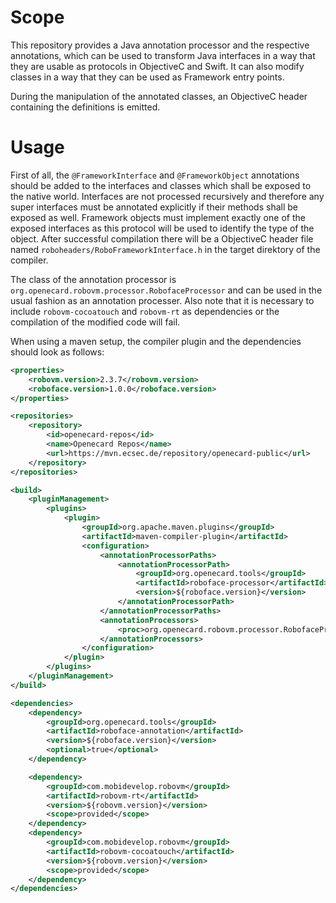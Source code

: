 Scope
=====

This repository provides a Java annotation processor and the respective annotations, which can be used to transform Java
interfaces in a way that they are usable as protocols in ObjectiveC and Swift. It can also modify classes in a way that
they can be used as Framework entry points.

During the manipulation of the annotated classes, an ObjectiveC header containing the definitions is emitted.


Usage
=====

First of all, the `@FrameworkInterface` and `@FrameworkObject` annotations should be added to the interfaces and classes
which shall be exposed to the native world. Interfaces are not processed recursively and therefore any super interfaces
must be annotated explicitly if their methods shall be exposed as well. Framework objects must implement exactly one of
the exposed interfaces as this protocol will be used to identify the type of the object. After successful compilation
there will be a ObjectiveC header file named `roboheaders/RoboFrameworkInterface.h` in the target direktory of the compiler.

The class of the annotation processor is `org.openecard.robovm.processor.RobofaceProcessor` and can be used in the usual
fashion as an annotation processer. Also note that it is necessary to include `robovm-cocoatouch` and `robovm-rt` as
dependencies or the compilation of the modified code will fail.

When using a maven setup, the compiler plugin and the dependencies should look as follows:

```XML
<properties>
	<robovm.version>2.3.7</robovm.version>
	<roboface.version>1.0.0</roboface.version>
</properties>

<repositories>
	<repository>
		<id>openecard-repos</id>
		<name>Openecard Repos</name>
		<url>https://mvn.ecsec.de/repository/openecard-public</url>
	</repository>
</repositories>

<build>
	<pluginManagement>
		<plugins>
			<plugin>
				<groupId>org.apache.maven.plugins</groupId>
				<artifactId>maven-compiler-plugin</artifactId>
				<configuration>
					<annotationProcessorPaths>
						<annotationProcessorPath>
							<groupId>org.openecard.tools</groupId>
							<artifactId>roboface-processor</artifactId>
							<version>${roboface.version}</version>
						</annotationProcessorPath>
					</annotationProcessorPaths>
					<annotationProcessors>
						<proc>org.openecard.robovm.processor.RobofaceProcessor</proc>
					</annotationProcessors>
				</configuration>
			</plugin>
		</plugins>
	</pluginManagement>
</build>

<dependencies>
	<dependency>
		<groupId>org.openecard.tools</groupId>
		<artifactId>roboface-annotation</artifactId>
		<version>${roboface.version}</version>
		<optional>true</optional>
	</dependency>

	<dependency>
		<groupId>com.mobidevelop.robovm</groupId>
		<artifactId>robovm-rt</artifactId>
		<version>${robovm.version}</version>
		<scope>provided</scope>
	</dependency>
	<dependency>
		<groupId>com.mobidevelop.robovm</groupId>
		<artifactId>robovm-cocoatouch</artifactId>
		<version>${robovm.version}</version>
		<scope>provided</scope>
	</dependency>
</dependencies>
```
